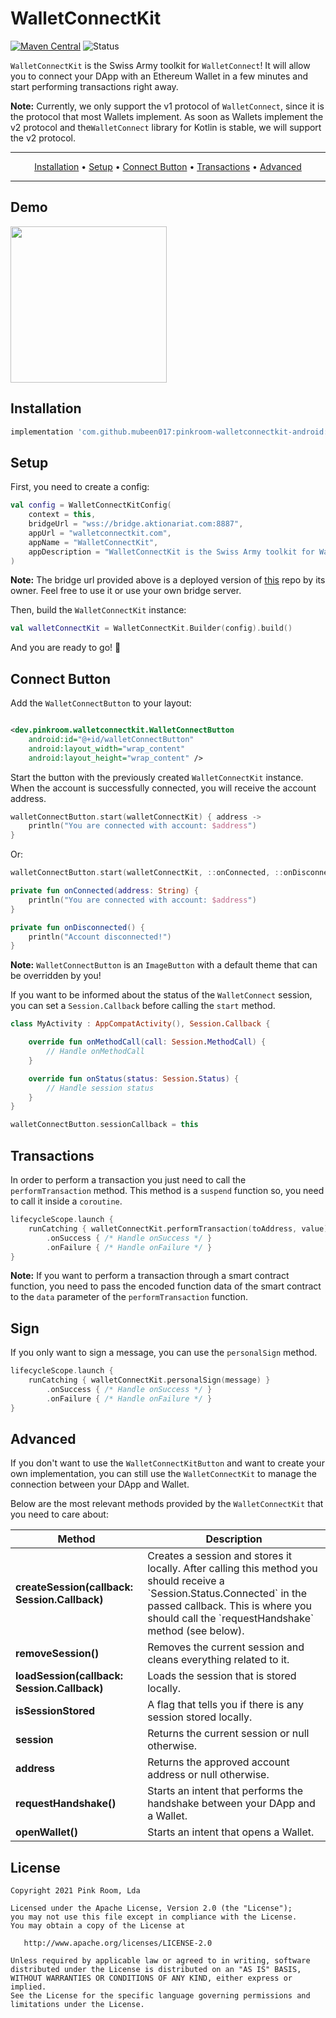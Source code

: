 # WalletConnectKit

[![Maven Central](https://maven-badges.herokuapp.com/maven-central/dev.pinkroom/walletconnectkit/badge.svg)](https://maven-badges.herokuapp.com/maven-central/dev.pinkroom/walletconnectkit)
![Status](https://github.com/pink-room/walletconnectkit-android/actions/workflows/android.yml/badge.svg)

`WalletConnectKit` is the Swiss Army toolkit for `WalletConnect`! It will allow you to connect your
DApp with an Ethereum Wallet in a few minutes and start performing transactions right away.

**Note:** Currently, we only support the v1 protocol of `WalletConnect`, since it is the protocol
that most Wallets implement. As soon as Wallets implement the v2 protocol and the`WalletConnect`
library for Kotlin is stable, we will support the v2 protocol.

-------
<p align="center">
    <a href="#installation">Installation</a> &bull;
    <a href="#setup">Setup</a> &bull;
    <a href="#connect-button">Connect Button</a> &bull;
    <a href="#transactions">Transactions</a> &bull;
    <a href="#Advanced">Advanced</a>
</p>

-------

## Demo

<p>
   <img src="https://raw.githubusercontent.com/pink-room/walletconnectkit-android/main/demo.gif" width="250"/>
</p>

## Installation

``` groovy
implementation 'com.github.mubeen017:pinkroom-walletconnectkit-android:1.0'

```

## Setup

First, you need to create a config:

```kotlin
val config = WalletConnectKitConfig(
    context = this,
    bridgeUrl = "wss://bridge.aktionariat.com:8887",
    appUrl = "walletconnectkit.com",
    appName = "WalletConnectKit",
    appDescription = "WalletConnectKit is the Swiss Army toolkit for WalletConnect!"
)
```

**Note:** The bridge url provided above is a deployed version of
[this](https://github.com/aktionariat/walletconnect-bridge) repo by its owner. Feel free to use it
or use your own bridge server.

Then, build the `WalletConnectKit` instance:

```kotlin
val walletConnectKit = WalletConnectKit.Builder(config).build()
```

And you are ready to go! 🚀

## Connect Button

Add the `WalletConnectButton` to your layout:

```xml

<dev.pinkroom.walletconnectkit.WalletConnectButton
    android:id="@+id/walletConnectButton"
    android:layout_width="wrap_content"
    android:layout_height="wrap_content" />
```

Start the button with the previously created `WalletConnectKit` instance. When the account is
successfully connected, you will receive the account address.

```kotlin
walletConnectButton.start(walletConnectKit) { address ->
    println("You are connected with account: $address")
}
```

Or:

```kotlin
walletConnectButton.start(walletConnectKit, ::onConnected, ::onDisconnected)
```

```kotlin
private fun onConnected(address: String) {
    println("You are connected with account: $address")
}

private fun onDisconnected() {
    println("Account disconnected!")
}
```


**Note:** `WalletConnectButton` is an `ImageButton` with a default theme that can be overridden by
you!

If you want to be informed about the status of the `WalletConnect` session, you can set a
`Session.Callback` before calling the `start` method.

```kotlin
class MyActivity : AppCompatActivity(), Session.Callback {

    override fun onMethodCall(call: Session.MethodCall) {
        // Handle onMethodCall
    }

    override fun onStatus(status: Session.Status) {
        // Handle session status
    }
}
```

````kotlin
walletConnectButton.sessionCallback = this
````

## Transactions

In order to perform a transaction you just need to call the `performTransaction` method. This method
is a `suspend` function so, you need to call it inside a `coroutine`.

````kotlin
lifecycleScope.launch {
    runCatching { walletConnectKit.performTransaction(toAddress, value) }
        .onSuccess { /* Handle onSuccess */ }
        .onFailure { /* Handle onFailure */ }
}
````

**Note:** If you want to perform a transaction through a smart contract function, you need to pass
the encoded function data of the smart contract to the `data` parameter of the `performTransaction`
function.

## Sign

If you only want to sign a message, you can use the `personalSign` method.

```kotlin
lifecycleScope.launch {
    runCatching { walletConnectKit.personalSign(message) }
        .onSuccess { /* Handle onSuccess */ }
        .onFailure { /* Handle onFailure */ }
}
```

## Advanced

If you don't want to use the `WalletConnectKitButton` and want to create your own implementation,
you can still use the `WalletConnectKit` to manage the connection between your DApp and Wallet.

Below are the most relevant methods provided by the `WalletConnectKit` that you need to care about:

<table>
<thead>
<tr>
<th>Method</th>
<th>Description</th>
</tr>
</thead>
<tbody>

<tr>
<td><b>createSession(callback: Session.Callback)</b></td>
<td>Creates a session and stores it locally. After calling this method you should receive a `Session.Status.Connected` in the passed callback. This is where you should call the `requestHandshake` method (see below).</td>
</tr>

<tr>
<td><b>removeSession()</b></td>
<td>Removes the current session and cleans everything related to it.</td>
</tr>

<tr>
<td><b>loadSession(callback: Session.Callback)</b></td>
<td>Loads the session that is stored locally.</td>
</tr>

<tr>
<td><b>isSessionStored</b></td>
<td>A flag that tells you if there is any session stored locally.</td>
</tr>

<tr>
<td><b>session</b></td>
<td>Returns the current session or null otherwise.</td>
</tr>

<tr>
<td><b>address</b></td>
<td>Returns the approved account address or null otherwise.</td>
</tr>

<tr>
<td><b>requestHandshake()</b></td>
<td>Starts an intent that performs the handshake between your DApp and a Wallet.</td>
</tr>

<tr>
<td><b>openWallet()</b></td>
<td>Starts an intent that opens a Wallet.</td>
</tr>

</tbody>
</table>

## License

    Copyright 2021 Pink Room, Lda

    Licensed under the Apache License, Version 2.0 (the "License");
    you may not use this file except in compliance with the License.
    You may obtain a copy of the License at

       http://www.apache.org/licenses/LICENSE-2.0

    Unless required by applicable law or agreed to in writing, software
    distributed under the License is distributed on an "AS IS" BASIS,
    WITHOUT WARRANTIES OR CONDITIONS OF ANY KIND, either express or implied.
    See the License for the specific language governing permissions and
    limitations under the License.
